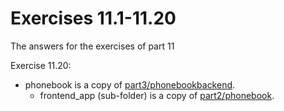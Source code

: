 # Exercises 11.1-11.20

The answers for the exercises of part 11

Exercise 11.20:
  - phonebook is a copy of [part3/phonebookbackend](../part3/phonebookbackend/).
    - frontend_app (sub-folder) is a copy of [part2/phonebook](../part2/phonebook/).
